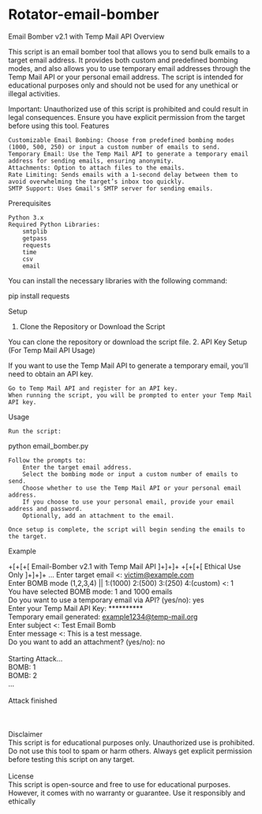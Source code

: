 # Rotator-email-bomber
Email Bomber v2.1 with Temp Mail API
Overview

This script is an email bomber tool that allows you to send bulk emails to a target email address. It provides both custom and predefined bombing modes, and also allows you to use temporary email addresses through the Temp Mail API or your personal email address. The script is intended for educational purposes only and should not be used for any unethical or illegal activities.

Important: Unauthorized use of this script is prohibited and could result in legal consequences. Ensure you have explicit permission from the target before using this tool.
Features

    Customizable Email Bombing: Choose from predefined bombing modes (1000, 500, 250) or input a custom number of emails to send.
    Temporary Email: Use the Temp Mail API to generate a temporary email address for sending emails, ensuring anonymity.
    Attachments: Option to attach files to the emails.
    Rate Limiting: Sends emails with a 1-second delay between them to avoid overwhelming the target’s inbox too quickly.
    SMTP Support: Uses Gmail's SMTP server for sending emails.

Prerequisites

    Python 3.x
    Required Python Libraries:
        smtplib
        getpass
        requests
        time
        csv
        email

You can install the necessary libraries with the following command:

pip install requests

Setup
1. Clone the Repository or Download the Script

You can clone the repository or download the script file.
2. API Key Setup (For Temp Mail API Usage)

If you want to use the Temp Mail API to generate a temporary email, you’ll need to obtain an API key.

    Go to Temp Mail API and register for an API key.
    When running the script, you will be prompted to enter your Temp Mail API key.

Usage

    Run the script:

python email_bomber.py

    Follow the prompts to:
        Enter the target email address.
        Select the bombing mode or input a custom number of emails to send.
        Choose whether to use the Temp Mail API or your personal email address.
        If you choose to use your personal email, provide your email address and password.
        Optionally, add an attachment to the email.

    Once setup is complete, the script will begin sending the emails to the target.

Example

+[+[+[ Email-Bomber v2.1 with Temp Mail API ]+]+]+
+[+[+[ Ethical Use Only ]+]+]+
...
Enter target email <: victim@example.com <br>
Enter BOMB mode (1,2,3,4) || 1:(1000) 2:(500) 3:(250) 4:(custom) <: 1<br>
You have selected BOMB mode: 1 and 1000 emails<br>
Do you want to use a temporary email via API? (yes/no): yes<br>
Enter your Temp Mail API Key: **********<br>
Temporary email generated: example1234@temp-mail.org<br>
Enter subject <: Test Email Bomb<br>
Enter message <: This is a test message.<br>
Do you want to add an attachment? (yes/no): no<br>
<br>
Starting Attack...<br>
BOMB: 1<br>
BOMB: 2<br>
...<br><br>
Attack finished<br>
<br>
<br>
<br>
Disclaimer
<br>
This script is for educational purposes only. Unauthorized use is prohibited. Do not use this tool to spam or harm others. Always get explicit permission before testing this script on any target.<br>
<br>
License
<br>
This script is open-source and free to use for educational purposes. However, it comes with no warranty or guarantee. Use it responsibly and ethically
